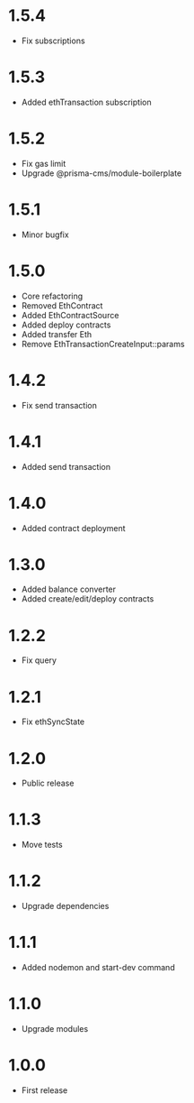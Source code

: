 1.5.4
===============================
- Fix subscriptions

1.5.3
===============================
- Added ethTransaction subscription

1.5.2
===============================
- Fix gas limit
- Upgrade @prisma-cms/module-boilerplate

1.5.1
===============================
- Minor bugfix

1.5.0
===============================
- Core refactoring
- Removed EthContract
- Added EthContractSource
- Added deploy contracts
- Added transfer Eth
- Remove EthTransactionCreateInput::params

1.4.2
===============================
- Fix send transaction

1.4.1
===============================
- Added send transaction

1.4.0
===============================
- Added contract deployment

1.3.0
===============================
- Added balance converter
- Added create/edit/deploy contracts

1.2.2
===============================
- Fix query

1.2.1
===============================
- Fix ethSyncState

1.2.0
===============================
- Public release

1.1.3
===============================
- Move tests

1.1.2
===============================
- Upgrade dependencies

1.1.1
===============================
- Added nodemon and start-dev command

1.1.0
===============================
- Upgrade modules

1.0.0
===============================
- First release
